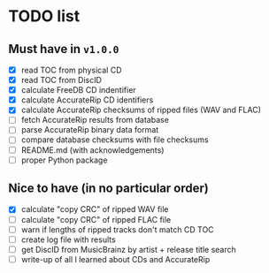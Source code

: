 # TODO list

## Must have in `v1.0.0`

- [x] read TOC from physical CD
- [x] read TOC from DiscID
- [x] calculate FreeDB CD indentifier
- [x] calculate AccurateRip CD identifiers
- [x] calculate AccurateRip checksums of ripped files (WAV and FLAC)
- [ ] fetch AccurateRip results from database
- [ ] parse AccurateRip binary data format
- [ ] compare database checksums with file checksums
- [ ] README.md (with acknowledgements)
- [ ] proper Python package

## Nice to have (in no particular order)

- [x] calculate "copy CRC" of ripped WAV file
- [ ] calculate "copy CRC" of ripped FLAC file
- [ ] warn if lengths of ripped tracks don't match CD TOC
- [ ] create log file with results
- [ ] get DiscID from MusicBrainz by artist + release title search
- [ ] write-up of all I learned about CDs and AccurateRip
